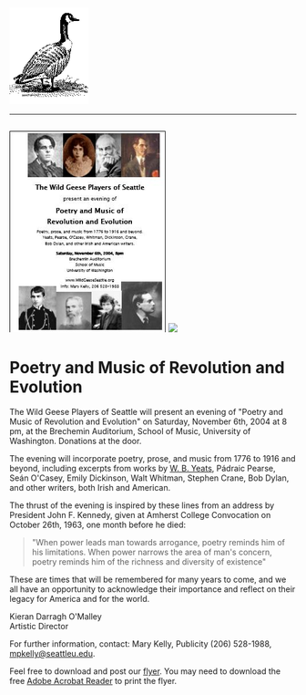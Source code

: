 ![[Goose]](./images/goose.gif)

  -----------------------------------------------------------------------------------------------------------------------------------
  [![](./images/rEvolution.jpg)](./posters/rEvolution.pdf "Flyer")
  [![](http://www.adobe.com/images/get_adobe_reader.gif)](http://www.adobe.com/products/acrobat/readermain.html "Get Adobe Reader")
  -----------------------------------------------------------------------------------------------------------------------------------

Poetry and Music of Revolution and Evolution
============================================

The Wild Geese Players of Seattle will present an evening of "Poetry and
Music of Revolution and Evolution" on Saturday, November 6th, 2004 at 8
pm, at the Brechemin Auditorium, School of Music, University of
Washington. Donations at the door.

The evening will incorporate poetry, prose, and music from 1776 to 1916
and beyond, including excerpts from works by
[W. B. Yeats](./Yeats/index.html), Pádraic Pearse, Seán O'Casey, Emily
Dickinson, Walt Whitman, Stephen Crane, Bob Dylan, and other writers,
both Irish and American.

The thrust of the evening is inspired by these lines from an address by
President John F. Kennedy, given at Amherst College Convocation on
October 26th, 1963, one month before he died:

> "When power leads man towards arrogance, poetry reminds him of his
> limitations. When power narrows the area of man's concern, poetry
> reminds him of the richness and diversity of existence"

These are times that will be remembered for many years to come, and we
all have an opportunity to acknowledge their importance and reflect on
their legacy for America and for the world.

Kieran Darragh O'Malley\
 Artistic Director

For further information, contact: Mary Kelly, Publicity (206) 528-1988,
[mpkelly@seattleu.edu](mpkelly@seattleu.edu).

Feel free to download and post our [flyer](./rEvolution.pdf "Flyer").
You may need to download the free [Adobe Acrobat
Reader](http://www.adobe.com/products/acrobat/readermain.html "Get Adobe Reader")
to print the flyer.
